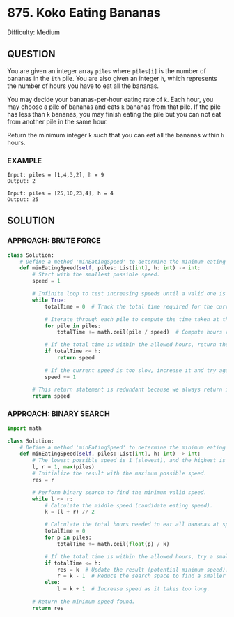 # 875. Koko Eating Bananas
Difficulty: Medium

## QUESTION

You are given an integer array `piles` where `piles[i]` is the number of bananas in the `ith` pile. You are also given an integer `h`, which represents the number of hours you have to eat all the bananas.

You may decide your bananas-per-hour eating rate of `k`. Each hour, you may choose a pile of bananas and eats `k` bananas from that pile. If the pile has less than `k` bananas, you may finish eating the pile but you can not eat from another pile in the same hour.

Return the minimum integer `k` such that you can eat all the bananas within `h` hours.

### EXAMPLE

```
Input: piles = [1,4,3,2], h = 9
Output: 2
```

```
Input: piles = [25,10,23,4], h = 4
Output: 25
```

## SOLUTION


### APPROACH: BRUTE FORCE

```python
class Solution:
    # Define a method 'minEatingSpeed' to determine the minimum eating speed for Koko.
    def minEatingSpeed(self, piles: List[int], h: int) -> int:
        # Start with the smallest possible speed.
        speed = 1

        # Infinite loop to test increasing speeds until a valid one is found.
        while True:
            totalTime = 0  # Track the total time required for the current speed.

            # Iterate through each pile to compute the time taken at the current speed.
            for pile in piles:
                totalTime += math.ceil(pile / speed)  # Compute hours required for this pile.

            # If the total time is within the allowed hours, return the current speed.
            if totalTime <= h:
                return speed

            # If the current speed is too slow, increase it and try again.
            speed += 1

        # This return statement is redundant because we always return inside the loop.
        return speed
```

### APPROACH: BINARY SEARCH

```python
import math

class Solution:
    # Define a method 'minEatingSpeed' to determine the minimum eating speed for Koko.
    def minEatingSpeed(self, piles: List[int], h: int) -> int:
        # The lowest possible speed is 1 (slowest), and the highest is the largest pile (fastest).
        l, r = 1, max(piles)
        # Initialize the result with the maximum possible speed.
        res = r

        # Perform binary search to find the minimum valid speed.
        while l <= r:
            # Calculate the middle speed (candidate eating speed).
            k = (l + r) // 2

            # Calculate the total hours needed to eat all bananas at speed 'k'.
            totalTime = 0
            for p in piles:
                totalTime += math.ceil(float(p) / k)

            # If the total time is within the allowed hours, try a smaller speed.
            if totalTime <= h:
                res = k  # Update the result (potential minimum speed).
                r = k - 1  # Reduce the search space to find a smaller valid speed.
            else:
                l = k + 1  # Increase speed as it takes too long.

        # Return the minimum speed found.
        return res
```

